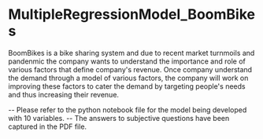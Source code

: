 # MultipleRegressionModel_BoomBikes

BoomBikes is a bike sharing system and due to recent market turnmoils and pandenmic the company wants to understand the importance and role of various factors that define company's revenue. Once company understand the demand through a model of various factors, the company will work on improving these factors to cater the demand by targeting
people's needs and thus increasing their revenue.

-- Please refer to the python notebook file for the model being developed with 10 variables.
-- The answers to subjective questions have been captured in the PDF file.
